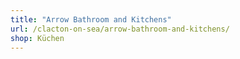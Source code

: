 ```yaml
---
title: "Arrow Bathroom and Kitchens"
url: /clacton-on-sea/arrow-bathroom-and-kitchens/
shop: Küchen
---
```

